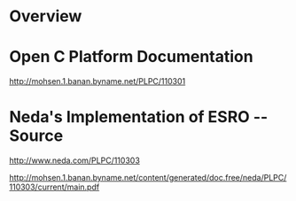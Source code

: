 # Overview

# Open C Platform Documentation
http://mohsen.1.banan.byname.net/PLPC/110301

# Neda's Implementation of ESRO -- Source

http://www.neda.com/PLPC/110303

http://mohsen.1.banan.byname.net/content/generated/doc.free/neda/PLPC/110303/current/main.pdf
